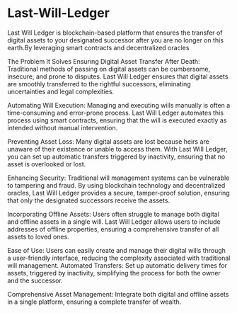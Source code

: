 # Last-Will-Ledger
Last Will Ledger is blockchain-based platform that ensures the transfer of digital assets to your designated successor after you are no longer on this earth.By leveraging smart contracts and decentralized oracles

The Problem It Solves
Ensuring Digital Asset Transfer After Death: Traditional methods of passing on digital assets can be cumbersome, insecure, and prone to disputes. Last Will Ledger ensures that digital assets are smoothly transferred to the rightful successors, eliminating uncertainties and legal complexities.

Automating Will Execution: Managing and executing wills manually is often a time-consuming and error-prone process. Last Will Ledger automates this process using smart contracts, ensuring that the will is executed exactly as intended without manual intervention.

Preventing Asset Loss: Many digital assets are lost because heirs are unaware of their existence or unable to access them. With Last Will Ledger, you can set up automatic transfers triggered by inactivity, ensuring that no asset is overlooked or lost.

Enhancing Security: Traditional will management systems can be vulnerable to tampering and fraud. By using blockchain technology and decentralized oracles, Last Will Ledger provides a secure, tamper-proof solution, ensuring that only the designated successors receive the assets.

Incorporating Offline Assets: Users often struggle to manage both digital and offline assets in a single will. Last Will Ledger allows users to include addresses of offline properties, ensuring a comprehensive transfer of all assets to loved ones.

Ease of Use: Users can easily create and manage their digital wills through a user-friendly interface, reducing the complexity associated with traditional will management.
Automated Transfers: Set up automatic delivery times for assets, triggered by inactivity, simplifying the process for both the owner and the successor.

Comprehensive Asset Management: Integrate both digital and offline assets in a single platform, ensuring a complete transfer of wealth.
